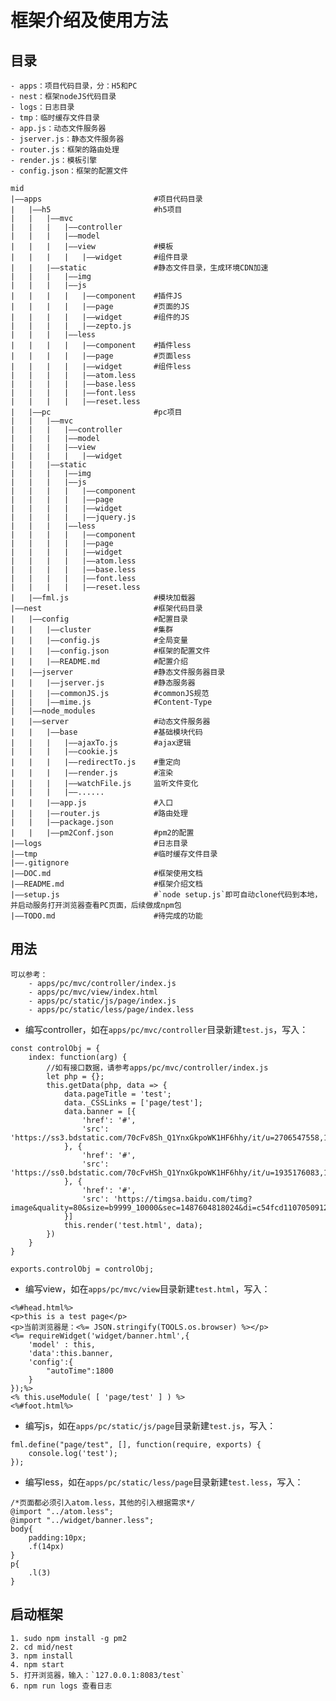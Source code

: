 # 框架介绍及使用方法

## 目录
	- apps：项目代码目录，分：H5和PC
	- nest：框架nodeJS代码目录
	- logs：日志目录
	- tmp：临时缓存文件目录
	- app.js：动态文件服务器
	- jserver.js：静态文件服务器
	- router.js：框架的路由处理
	- render.js：模板引擎
	- config.json：框架的配置文件

```
mid
|——apps							#项目代码目录
|	|——h5						#h5项目
|	|	|——mvc
|	|	|	|——controller
|	|	|	|——model
|	|	|	|——view				#模板
|	|	|	|	|——widget		#组件目录
|	|	|——static				#静态文件目录，生成环境CDN加速
|	|	|	|——img 				
|	|	|	|——js
|	|	|	|	|——component	#插件JS
|	|	|	|	|——page			#页面的JS
|	|	|	|	|——widget		#组件的JS
|	|	|	|	|——zepto.js
|	|	|	|——less
|	|	|	|	|——component	#插件less
|	|	|	|	|——page			#页面less
|	|	|	|	|——widget		#组件less
|	|	|	|	|——atom.less
|	|	|	|	|——base.less
|	|	|	|	|——font.less
|	|	|	|	|——reset.less
|	|——pc						#pc项目
|	|	|——mvc
|	|	|	|——controller
|	|	|	|——model
|	|	|	|——view
|	|	|	|	|——widget
|	|	|——static
|	|	|	|——img
|	|	|	|——js
|	|	|	|	|——component
|	|	|	|	|——page
|	|	|	|	|——widget
|	|	|	|	|——jquery.js
|	|	|	|——less
|	|	|	|	|——component
|	|	|	|	|——page
|	|	|	|	|——widget
|	|	|	|	|——atom.less
|	|	|	|	|——base.less
|	|	|	|	|——font.less
|	|	|	|	|——reset.less
|	|——fml.js 					#模块加载器
|——nest							#框架代码目录
|	|——config					#配置目录
|	|	|——cluster				#集群
|	|	|——config.js			#全局变量
|	|	|——config.json			#框架的配置文件
|	|	|——README.md			#配置介绍
|	|——jserver					#静态文件服务器目录
|	|	|——jserver.js			#静态服务器
|	|	|——commonJS.js			#commonJS规范
|	|	|——mime.js 				#Content-Type
|	|——node_modules				
|	|——server					#动态文件服务器	
|	|	|——base 				#基础模块代码		
|	|	|	|——ajaxTo.js		#ajax逻辑
|	|	|	|——cookie.js 		
|	|	|	|——redirectTo.js	#重定向
|	|	|	|——render.js		#渲染
|	|	|	|——watchFile.js		监听文件变化
|	|	|	|——......
|	|	|——app.js				#入口
|	|	|——router.js			#路由处理
|	|	|——package.json 		
|	|	|——pm2Conf.json			#pm2的配置
|——logs							#日志目录
|——tmp							#临时缓存文件目录
|——.gitignore					
|——DOC.md 						#框架使用文档
|——README.md					#框架介绍文档	
|——setup.js						#`node setup.js`即可自动clone代码到本地，并启动服务打开浏览器查看PC页面，后续做成npm包
|——TODO.md						#待完成的功能				
```

## 用法
	可以参考：
		- apps/pc/mvc/controller/index.js
		- apps/pc/mvc/view/index.html
		- apps/pc/static/js/page/index.js
		- apps/pc/static/less/page/index.less

* 编写controller，如在`apps/pc/mvc/controller`目录新建`test.js`，写入：
```
const controlObj = {
	index: function(arg) {
		//如有接口数据，请参考apps/pc/mvc/controller/index.js
		let php = {};
		this.getData(php, data => {
			data.pageTitle = 'test';
			data._CSSLinks = ['page/test'];
			data.banner = [{
				'href': '#',
				'src': 'https://ss3.bdstatic.com/70cFv8Sh_Q1YnxGkpoWK1HF6hhy/it/u=2706547558,1569356033&fm=23&gp=0.jpg'
			}, {
				'href': '#',
				'src': 'https://ss0.bdstatic.com/70cFvHSh_Q1YnxGkpoWK1HF6hhy/it/u=1935176083,1386170183&fm=23&gp=0.jpg'
			}, {
				'href': '#',
				'src': 'https://timgsa.baidu.com/timg?image&quality=80&size=b9999_10000&sec=1487604818024&di=c54fcd1107050912969a2ddc60a73c0c&imgtype=0&src=http%3A%2F%2Fmmbiz.qpic.cn%2Fmmbiz%2FwgYCDpsjxWebKs1iaJrO2tH6Cd7fiaia26BuX1bTzkh6IxJRzBw6hUQ03pxZwjU8AFNJKPsYXDnFGRLYRFYzT7tLQ%2F0'
			}]
			this.render('test.html', data);
		})
	}
}

exports.controlObj = controlObj;
```
* 编写view，如在`apps/pc/mvc/view`目录新建`test.html`，写入：
```
<%#head.html%>
<p>this is a test page</p>
<p>当前浏览器是：<%= JSON.stringify(TOOLS.os.browser) %></p>
<%= requireWidget('widget/banner.html',{
	'model' : this,
	'data':this.banner,
	'config':{
		"autoTime":1800
	}
});%>
<% this.useModule( [ 'page/test' ] ) %>
<%#foot.html%>
```
* 编写js，如在`apps/pc/static/js/page`目录新建`test.js`，写入：
```
fml.define("page/test", [], function(require, exports) {
	console.log('test');
});
```
* 编写less，如在`apps/pc/static/less/page`目录新建`test.less`，写入：
```
/*页面都必须引入atom.less，其他的引入根据需求*/
@import "../atom.less";
@import "../widget/banner.less";
body{
	padding:10px;
	.f(14px)
}
p{
	.l(3)
}

```


## 启动框架
	1. sudo npm install -g pm2
	2. cd mid/nest
	3. npm install
	4. npm start
	5. 打开浏览器，输入：`127.0.0.1:8083/test`
	6. npm run logs 查看日志


